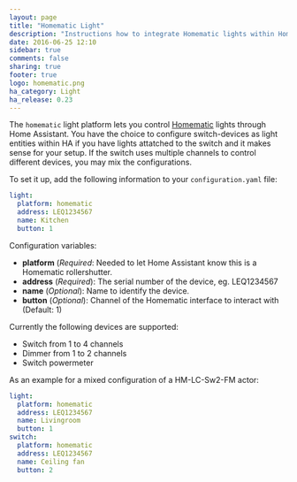 ```yaml
---
layout: page
title: "Homematic Light"
description: "Instructions how to integrate Homematic lights within Home Assistant."
date: 2016-06-25 12:10
sidebar: true
comments: false
sharing: true
footer: true
logo: homematic.png
ha_category: Light
ha_release: 0.23
---
```



The `homematic` light platform lets you control [Homematic](http://www.homematic.com/) lights through Home Assistant.
You have the choice to configure switch-devices as light entities within HA if you have lights attatched to the switch and it makes sense for your setup. If the switch uses multiple channels to control different devices, you may mix the configurations.

To set it up, add the following information to your `configuration.yaml` file:

```yaml
light:
  platform: homematic
  address: LEQ1234567
  name: Kitchen
  button: 1
```

Configuration variables:

- **platform** (*Required*: Needed to let Home Assistant know this is a Homematic rollershutter.
- **address** (*Required*): The serial number of the device, eg. LEQ1234567
- **name** (*Optional*): Name to identify the device.
- **button** (*Optional*): Channel of the Homematic interface to interact with (Default: 1)

Currently the following devices are supported:
- Switch from 1 to 4 channels
- Dimmer from 1 to 2 channels
- Switch powermeter

As an example for a mixed configuration of a HM-LC-Sw2-FM actor:

```yaml
light:
  platform: homematic
  address: LEQ1234567
  name: Livingroom
  button: 1
switch:
  platform: homematic
  address: LEQ1234567
  name: Ceiling fan
  button: 2
```